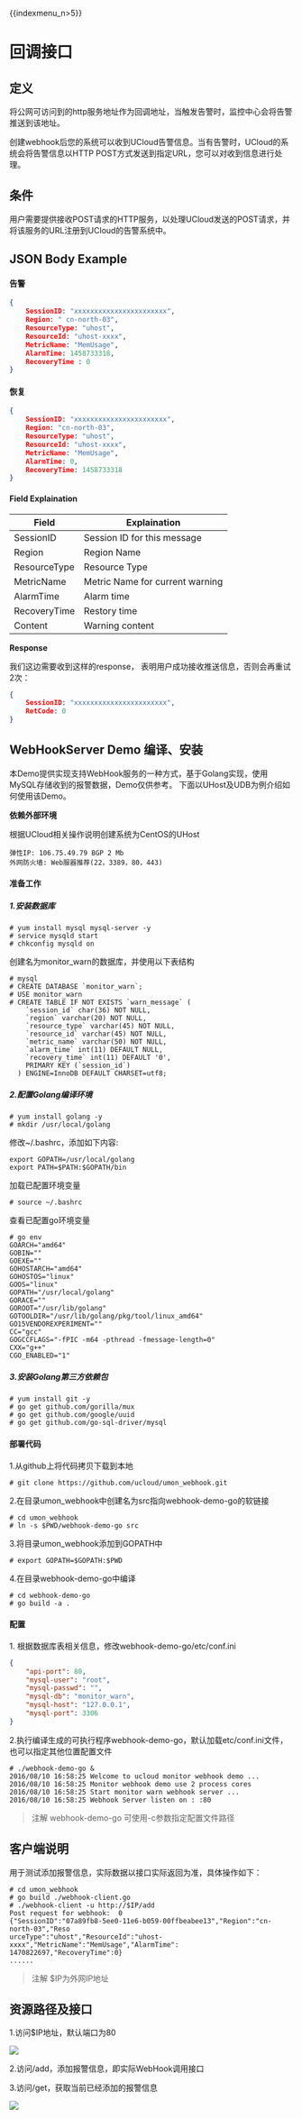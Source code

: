 {{indexmenu_n>5}}

# 回调接口

## 定义

将公网可访问到的http服务地址作为回调地址，当触发告警时，监控中心会将告警推送到该地址。

创建webhook后您的系统可以收到UCloud告警信息。当有告警时，UCloud的系统会将告警信息以HTTP
POST方式发送到指定URL，您可以对收到信息进行处理。

## 条件

用户需要提供接收POST请求的HTTP服务，以处理UCloud发送的POST请求，并将该服务的URL注册到UCloud的告警系统中。

## JSON Body Example

#### 告警

``` json
{
    SessionID: "xxxxxxxxxxxxxxxxxxxxxxx",
    Region: " cn-north-03",
    ResourceType: "uhost",
    ResourceId: "uhost-xxxx",
    MetricName: "MemUsage",
    AlarmTime: 1458733318,
    RecoveryTime : 0
}
```

#### 恢复

``` json
{
    SessionID: "xxxxxxxxxxxxxxxxxxxxxxx",
    Region: "cn-north-03",
    ResourceType: "uhost",
    ResourceId: "uhost-xxxx",
    MetricName: "MemUsage",
    AlarmTime: 0,
    RecoveryTime: 1458733318
}
```

#### Field Explaination

| Field        | Explaination                    |
| ------------ | ------------------------------- |
| SessionID    | Session ID for this message     |
| Region       | Region Name                     |
| ResourceType | Resource Type                   |
| MetricName   | Metric Name for current warning |
| AlarmTime    | Alarm time                      |
| RecoveryTime | Restory time                    |
| Content      | Warning content                 |

**Response**

我们这边需要收到这样的response， 表明用户成功接收推送信息，否则会再重试2次：

``` json
{
    SessionID: "xxxxxxxxxxxxxxxxxxxxxxx",
    RetCode: 0
}
```

## WebHookServer Demo 编译、安装

本Demo提供实现支持WebHook服务的一种方式，基于Golang实现，使用MySQL存储收到的报警数据，Demo仅供参考。
下面以UHost及UDB为例介绍如何使用该Demo。

**依赖外部环境**

根据UCloud相关操作说明创建系统为CentOS的UHost

    弹性IP: 106.75.49.79 BGP 2 Mb
    外网防火墙: Web服器推荐(22，3389，80，443)

#### 准备工作

##### 1.安装数据库

```
# yum install mysql mysql-server -y
# service mysqld start
# chkconfig mysqld on
```

创建名为monitor\_warn的数据库，并使用以下表结构

``` mysql
# mysql
# CREATE DATABASE `monitor_warn`;
# USE monitor_warn
# CREATE TABLE IF NOT EXISTS `warn_message` (
    `session_id` char(36) NOT NULL,
    `region` varchar(20) NOT NULL,
    `resource_type` varchar(45) NOT NULL,
    `resource_id` varchar(45) NOT NULL,
    `metric_name` varchar(50) NOT NULL,
    `alarm_time` int(11) DEFAULT NULL,
    `recovery_time` int(11) DEFAULT '0',
    PRIMARY KEY (`session_id`)
  ) ENGINE=InnoDB DEFAULT CHARSET=utf8;
```

##### 2.配置Golang编译环境

```
# yum install golang -y
# mkdir /usr/local/golang
```

修改\~/.bashrc，添加如下内容:

```
export GOPATH=/usr/local/golang
export PATH=$PATH:$GOPATH/bin
```

加载已配置环境变量

```
# source ~/.bashrc
```

查看已配置go环境变量

```
# go env
GOARCH="amd64"
GOBIN=""
GOEXE=""
GOHOSTARCH="amd64"
GOHOSTOS="linux"
GOOS="linux"
GOPATH="/usr/local/golang"
GORACE=""
GOROOT="/usr/lib/golang"
GOTOOLDIR="/usr/lib/golang/pkg/tool/linux_amd64"
GO15VENDOREXPERIMENT=""
CC="gcc"
GOGCCFLAGS="-fPIC -m64 -pthread -fmessage-length=0"
CXX="g++"
CGO_ENABLED="1"
```

##### 3.安装Golang第三方依赖包

```
# yum install git -y
# go get github.com/gorilla/mux
# go get github.com/google/uuid
# go get github.com/go-sql-driver/mysql
```

#### 部署代码

1.从github上将代码拷贝下载到本地

```
# git clone https://github.com/ucloud/umon_webhook.git
```

2.在目录umon\_webhook中创建名为src指向webhook-demo-go的软链接

```
# cd umon_webhook
# ln -s $PWD/webhook-demo-go src
```

3.将目录umon\_webhook添加到GOPATH中

```
# export GOPATH=$GOPATH:$PWD
```

4.在目录webhook-demo-go中编译

```
# cd webhook-demo-go
# go build -a .
```

#### 配置

1\. 根据数据库表相关信息，修改webhook-demo-go/etc/conf.ini

``` json
{
    "api-port": 80,
    "mysql-user": "root",
    "mysql-passwd": "",
    "mysql-db": "monitor_warn",
    "mysql-host": "127.0.0.1",
    "mysql-port": 3306
}
```

2.执行编译生成的可执行程序webhook-demo-go，默认加载etc/conf.ini文件，也可以指定其他位置配置文件

```
# ./webhook-demo-go &
2016/08/10 16:58:25 Welcome to ucloud monitor webhook demo ...
2016/08/10 16:58:25 Monitor webhook demo use 2 process cores
2016/08/10 16:58:25 Start monitor warn webhook server ...
2016/08/10 16:58:25 Webhook Server listen on : :80
```

> 注解 webhook-demo-go 可使用-c参数指定配置文件路径

## 客户端说明

用于测试添加报警信息，实际数据以接口实际返回为准，具体操作如下：

```
# cd umon_webhook
# go build ./webhook-client.go
# ./webhook-client -u http://$IP/add
Post request for webhook:  0
{"SessionID":"07a89fb8-5ee0-11e6-b059-00ffbeabee13","Region":"cn-north-03","Reso
urceType":"uhost","ResourceId":"uhost-xxxx","MetricName":"MemUsage","AlarmTime":
1470822697,"RecoveryTime":0}
......
```

> 注解 $IP为外网IP地址

## 资源路径及接口

1.访问$IP地址，默认端口为80

![](/images/guide/webhook0.png)

2.访问/add，添加报警信息，即实际WebHook调用接口

3.访问/get，获取当前已经添加的报警信息

![](/images/guide/webhook1.png)
